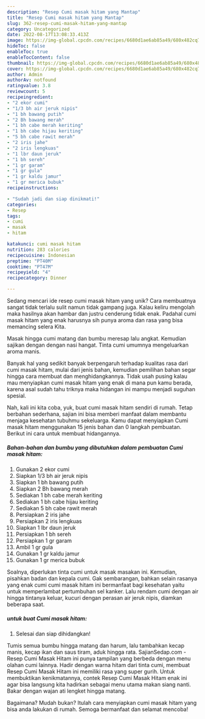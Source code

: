 ```yaml
---
description: "Resep Cumi masak hitam yang Mantap"
title: "Resep Cumi masak hitam yang Mantap"
slug: 362-resep-cumi-masak-hitam-yang-mantap
category: Uncategorized
date: 2022-08-17T13:08:33.413Z
image: https://img-global.cpcdn.com/recipes/6680d1ae6ab85a49/680x482cq70/cumi-masak-hitam-foto-resep-utama.jpg
hideToc: false
enableToc: true
enableTocContent: false
thumbnail: https://img-global.cpcdn.com/recipes/6680d1ae6ab85a49/680x482cq70/cumi-masak-hitam-foto-resep-utama.jpg
cover: https://img-global.cpcdn.com/recipes/6680d1ae6ab85a49/680x482cq70/cumi-masak-hitam-foto-resep-utama.jpg
author: Admin
authorAv: notfound
ratingvalue: 3.8
reviewcount: 5
recipeingredient:
- "2 ekor cumi"
- "1/3 bh air jeruk nipis"
- "1 bh bawang putih"
- "2 Bh bawang merah"
- "1 bh cabe merah keriting"
- "1 bh cabe hijau keriting"
- "5 bh cabe rawit merah"
- "2 iris jahe"
- "2 iris lengkuas"
- "1 lbr daun jeruk"
- "1 bh sereh"
- "1 gr garam"
- "1 gr gula"
- "1 gr kaldu jamur"
- "1 gr merica bubuk"
recipeinstructions:

- "Sudah jadi dan siap dinikmati!"
categories:
- Resep
tags:
- cumi
- masak
- hitam

katakunci: cumi masak hitam 
nutrition: 283 calories
recipecuisine: Indonesian
preptime: "PT40M"
cooktime: "PT47M"
recipeyield: "4"
recipecategory: Dinner

---
```





Sedang mencari ide resep cumi masak hitam yang unik? Cara membuatnya sangat tidak terlalu sulit namun tidak gampang juga. Kalau keliru mengolah maka hasilnya akan hambar dan justru cenderung tidak enak. Padahal cumi masak hitam yang enak harusnya sih punya aroma dan rasa yang bisa memancing selera Kita.





Masak hingga cumi matang dan bumbu meresap lalu angkat. Kemudian sajikan dengan dengan nasi hangat. Tinta cumi umumnya mengeluarkan aroma manis.

Banyak hal yang sedikit banyak berpengaruh terhadap kualitas rasa dari cumi masak hitam, mulai dari jenis bahan, kemudian pemilihan bahan segar hingga cara membuat dan menghidangkannya. Tidak usah pusing kalau mau menyiapkan cumi masak hitam yang enak di mana pun kamu berada, karena asal sudah tahu triknya maka hidangan ini mampu menjadi suguhan spesial.






Nah, kali ini kita coba, yuk, buat cumi masak hitam sendiri di rumah. Tetap berbahan sederhana, sajian ini bisa memberi manfaat dalam membantu menjaga kesehatan tubuhmu sekeluarga. Kamu dapat menyiapkan Cumi masak hitam menggunakan 15 jenis bahan dan 0 langkah pembuatan. Berikut ini cara untuk membuat hidangannya.

<!--inarticleads1-->

##### Bahan-bahan dan bumbu yang dibutuhkan dalam pembuatan Cumi masak hitam:

1. Gunakan 2 ekor cumi
1. Siapkan 1/3 bh air jeruk nipis
1. Siapkan 1 bh bawang putih
1. Siapkan 2 Bh bawang merah
1. Sediakan 1 bh cabe merah keriting
1. Sediakan 1 bh cabe hijau keriting
1. Sediakan 5 bh cabe rawit merah
1. Persiapkan 2 iris jahe
1. Persiapkan 2 iris lengkuas
1. Siapkan 1 lbr daun jeruk
1. Persiapkan 1 bh sereh
1. Persiapkan 1 gr garam
1. Ambil 1 gr gula
1. Gunakan 1 gr kaldu jamur
1. Gunakan 1 gr merica bubuk


Soalnya, diperlukan tinta cumi untuk masak masakan ini. Kemudian, pisahkan badan dan kepala cumi. Gak sembarangan, bahkan selain rasanya yang enak cumi cumi masak hitam ini bermanfaat bagi kesehatan yaitu untuk memperlambat pertumbuhan sel kanker. Lalu rendam cumi dengan air hingga tintanya keluar, kucuri dengan perasan air jeruk nipis, diamkan beberapa saat. 

<!--inarticleads2-->

#####  untuk buat Cumi masak hitam:


1. Selesai dan siap dihidangkan!

Tumis semua bumbu hingga matang dan harum, lalu tambahkan kecap manis, kecap ikan dan saus tiram, aduk hingga rata. SajianSedap.com - Resep Cumi Masak Hitam ini punya tampilan yang berbeda dengan menu olahan cumi lainnya. Hadir dengan warna hitam dari tinta cumi, membuat Resep Cumi Masak Hitam ini memiliki rasa yang super gurih. Untuk membuktikan kenikmatannya, contek Resep Cumi Masak Hitam enak ini agar bisa langsung kita hadirkan sebagai menu utama makan siang nanti. Bakar dengan wajan ati lengket hingga matang. 

Bagaimana? Mudah bukan? Itulah cara menyiapkan cumi masak hitam yang bisa anda lakukan di rumah. Semoga bermanfaat dan selamat mencoba!
